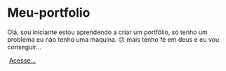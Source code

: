 # Meu-portfolio
<p>Olá, sou iniciante estou aprendendo a criar um portfólio, só tenho um problema eu não tenho uma maquina. &#128533; mais tenho fé em deus e eu vou conseguir...</p>
<img src="" alt="">
<a href="https://francisco-jt.github.io/Meu-portfolio/"> 
 Acesse...
</a>
